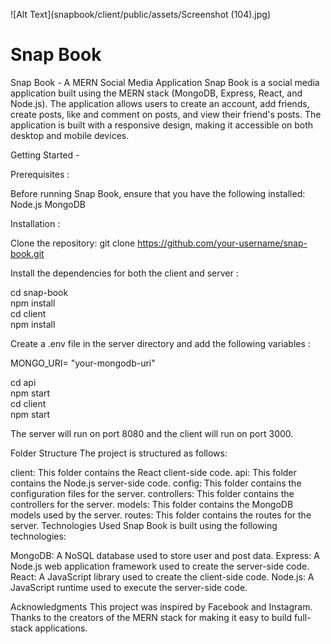 ![Alt Text](snapbook/client/public/assets/Screenshot (104).jpg)

# Snap Book 

Snap Book - A MERN Social Media Application
Snap Book is a social media application built using the MERN stack (MongoDB, Express, React, and Node.js). The application allows users to create an account, add friends, create posts, like and comment on posts, and view their friend's posts. The application is built with a responsive design, making it accessible on both desktop and mobile devices.

Getting Started - 

Prerequisites :

Before running Snap Book, ensure that you have the following installed:
Node.js
MongoDB

Installation :

Clone the repository: git clone https://github.com/your-username/snap-book.git

Install the dependencies for both the client and server :

cd snap-book   
npm install    
cd client  
npm install

Create a .env file in the server directory and add the following variables :


MONGO_URI= "your-mongodb-uri"

cd api   
npm start   
cd client  
npm start  

The server will run on port 8080 and the client will run on port 3000.

Folder Structure
The project is structured as follows:

client: This folder contains the React client-side code.
api: This folder contains the Node.js server-side code.
config: This folder contains the configuration files for the server.
controllers: This folder contains the controllers for the server.
models: This folder contains the MongoDB models used by the server.
routes: This folder contains the routes for the server.
Technologies Used
Snap Book is built using the following technologies:

MongoDB: A NoSQL database used to store user and post data.
Express: A Node.js web application framework used to create the server-side code.
React: A JavaScript library used to create the client-side code.
Node.js: A JavaScript runtime used to execute the server-side code.

Acknowledgments
This project was inspired by Facebook and Instagram.
Thanks to the creators of the MERN stack for making it easy to build full-stack applications.

